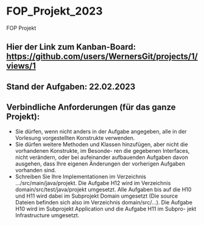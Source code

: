# FOP_Projekt_2023
FOP Projekt

## Hier der Link zum Kanban-Board: https://github.com/users/WernersGit/projects/1/views/1


## Stand der Aufgaben: 22.02.2023


## Verbindliche Anforderungen (für das ganze Projekt):
- Sie dürfen, wenn nicht anders in der Aufgabe angegeben, alle in der Vorlesung vorgestellten Konstrukte verwenden.
- Sie dürfen weitere Methoden und Klassen hinzufügen, aber nicht die vorhandenen Konstrukte, im Besonde- ren die gegebenen Interfaces, nicht verändern, oder bei aufeinander aufbauenden Aufgaben davon ausgehen, dass Ihre eigenen Änderungen der vorherigen Aufgaben vorhanden sind.
- Schreiben Sie Ihre Implementationen im Verzeichnis .../src/main/java/projekt. Die Aufgabe H12 wird im Verzeichnis domain/src/test/java/projekt umgesetzt. Alle Aufgaben bis auf die H10 und H11 wird dabei im Subprojekt Domain umgesetzt (Die source Dateien befinden sich also im Verzeichnis domain/src/...). Die Aufgabe H10 wird im Subprojekt Application und die Aufgabe H11 im Subpro- jekt Infrastructure umgesetzt.
